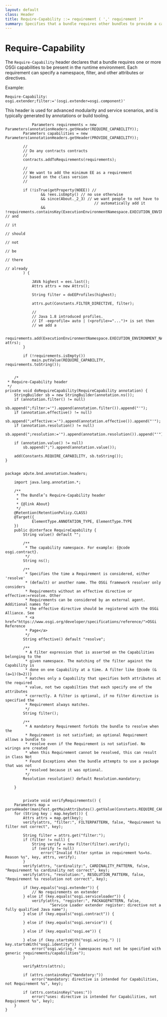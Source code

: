 ```yaml
---
layout: default
class: Header
title: Require-Capability ::= requirement ( ',' requirement )* 
summary: Specifies that a bundle requires other bundles to provide a capability 
---
```


# Require-Capability

The `Require-Capability` header declares that a bundle requires one or more OSGi capabilities to be present in the runtime environment. Each requirement can specify a namespace, filter, and other attributes or directives.

Example:

```
Require-Capability: osgi.extender;filter:='(osgi.extender=osgi.component)'
```

This header is used for advanced modularity and service scenarios, and is typically generated by annotations or build tooling.
	
				Parameters requirements = new Parameters(annotationHeaders.getHeader(REQUIRE_CAPABILITY));
			Parameters capabilities = new Parameters(annotationHeaders.getHeader(PROVIDE_CAPABILITY));

			//
			// Do any contracts contracts
			//
			contracts.addToRequirements(requirements);

			//
			// We want to add the minimum EE as a requirement
			// based on the class version
			//

			if (!isTrue(getProperty(NOEE)) //
					&& !ees.isEmpty() // no use otherwise
					&& since(About._2_3) // we want people to not have to
											// automatically add it
					&& !requirements.containsKey(ExecutionEnvironmentNamespace.EXECUTION_ENVIRONMENT_NAMESPACE) // and
																												// it
																												// should
																												// not
																												// be
																												// there
																												// already
			) {

				JAVA highest = ees.last();
				Attrs attrs = new Attrs();

				String filter = doEEProfiles(highest);

				attrs.put(Constants.FILTER_DIRECTIVE, filter);

				//
				// Java 1.8 introduced profiles.
				// If -eeprofile= auto | (<profile>="...")+ is set then
				// we add a

				requirements.add(ExecutionEnvironmentNamespace.EXECUTION_ENVIRONMENT_NAMESPACE, attrs);
			}

			if (!requirements.isEmpty())
				main.putValue(REQUIRE_CAPABILITY, requirements.toString());
	
	
		/*
	 * Require-Capability header
	 */
	private void doRequireCapability(RequireCapability annotation) {
		StringBuilder sb = new StringBuilder(annotation.ns());
		if (annotation.filter() != null)
			sb.append(";filter:='").append(annotation.filter()).append("'");
		if (annotation.effective() != null)
			sb.append(";effective:='").append(annotation.effective()).append("'");
		if (annotation.resolution() != null)
			sb.append(";resolution:='").append(annotation.resolution()).append("'");

		if (annotation.value() != null)
			sb.append(";").append(annotation.value());

		add(Constants.REQUIRE_CAPABILITY, sb.toString());
	}
	
	
	package aQute.bnd.annotation.headers;

		import java.lang.annotation.*;
		
		/**
		 * The Bundle’s Require-Capability header
		 * 
		 * {@link About}
		 */
		@Retention(RetentionPolicy.CLASS)
		@Target({
				ElementType.ANNOTATION_TYPE, ElementType.TYPE
		})
		public @interface RequireCapability {
			String value() default "";
		
			/**
			 * The capability namespace. For example: {@code osgi.contract}.
			 */
			String ns();
		
			/**
			 * Specifies the time a Requirement is considered, either 'resolve'
			 * (default) or another name. The OSGi framework resolver only considers
			 * Requirements without an effective directive or effective:=resolve. Other
			 * Requirements can be considered by an external agent. Additional names for
			 * the effective directive should be registered with the OSGi Alliance. See
			 * <a href="https://www.osgi.org/developer/specifications/reference/">OSGi Reference
			 * Page</a>
			 */
			String effective() default "resolve";
		
			/**
			 * A filter expression that is asserted on the Capabilities belonging to the
			 * given namespace. The matching of the filter against the Capability is
			 * done on one Capability at a time. A filter like {@code (&(a=1)(b=2))}
			 * matches only a Capability that specifies both attributes at the required
			 * value, not two capabilties that each specify one of the attributes
			 * correctly. A filter is optional, if no filter directive is specified the
			 * Requirement always matches.
			 */
			String filter();
		
			/**
			 * A mandatory Requirement forbids the bundle to resolve when the
			 * Requirement is not satisfied; an optional Requirement allows a bundle to
			 * resolve even if the Requirement is not satisfied. No wirings are created
			 * when this Requirement cannot be resolved, this can result in Class Not
			 * Found Exceptions when the bundle attempts to use a package that was not
			 * resolved because it was optional.
			 */
			Resolution resolution() default Resolution.mandatory;
		
		}
		
		
			private void verifyRequirements() {
		Parameters map = parseHeader(manifest.getMainAttributes().getValue(Constants.REQUIRE_CAPABILITY));
		for (String key : map.keySet()) {
			Attrs attrs = map.get(key);
			verify(attrs, "filter:", FILTERPATTERN, false, "Requirement %s filter not correct", key);

			String filter = attrs.get("filter:");
			if (filter != null) {
				String verify = new Filter(filter).verify();
				if (verify != null)
					error("Invalid filter syntax in requirement %s=%s. Reason %s", key, attrs, verify);
			}
			verify(attrs, "cardinality:", CARDINALITY_PATTERN, false, "Requirement %s cardinality not correct", key);
			verify(attrs, "resolution:", RESOLUTION_PATTERN, false, "Requirement %s resolution not correct", key);

			if (key.equals("osgi.extender")) {
				// No requirements on extender
			} else if (key.equals("osgi.serviceloader")) {
				verify(attrs, "register:", PACKAGEPATTERN, false,
						"Service Loader extender register: directive not a fully qualified Java name");
			} else if (key.equals("osgi.contract")) {

			} else if (key.equals("osgi.service")) {

			} else if (key.equals("osgi.ee")) {

			} else if (key.startsWith("osgi.wiring.") || key.startsWith("osgi.identity")) {
				error("osgi.wiring.* namespaces must not be specified with generic requirements/capabilities");
			}

			verifyAttrs(attrs);

			if (attrs.containsKey("mandatory:"))
				error("mandatory: directive is intended for Capabilities, not Requirement %s", key);

			if (attrs.containsKey("uses:"))
				error("uses: directive is intended for Capabilities, not Requirement %s", key);
		}
	}



